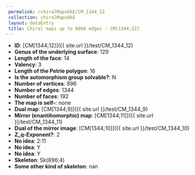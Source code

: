 ```yaml
--- 
 permalink: /chiralMaps6kE/CM_1344_12 
 collection: chiralMaps6kE
 layout: dataEntry
 title: Chiral maps up to 6000 edges - CM[1344;12]
---
```


- **ID**: [CM[1344;12]]({{ site.url }}/test/CM_1344_12)
- **Genus of the underlying surface**: 129
- **Length of the face**: 14
- **Valency**: 3
- **Length of the Petrie polygon**: 16
- **Is the automorphism group solvable?**: N
- **Number of vertices**: 896
- **Number of edges**: 1344
- **Number of faces**: 192
- **The map is self-**: none
- **Dual map**: [CM[1344;9]]({{ site.url }}/test/CM_1344_9)
- **Mirror (enantihomorphic) map**: [CM[1344;11]]({{ site.url }}/test/CM_1344_11)
- **Dual of the mirror image**: [CM[1344;10]]({{ site.url }}/test/CM_1344_10)
- **Z_q-Exponent?**: 2
- **No idea**:  2:11
- **No idea**: Y
- **No idea**: Y
- **Skeleton**: Sk(896;4)
- **Some other kind of skeleton**: nan
